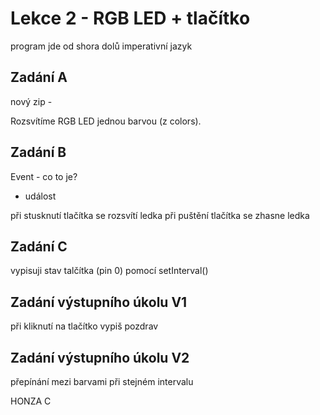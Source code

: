 # Lekce 2 - RGB LED + tlačítko

program jde od shora dolů
imperativní jazyk

## Zadání A

nový zip -

Rozsvítíme RGB LED jednou barvou (z colors).


## Zadání B

Event - co to je?
 - událost

při stusknutí tlačítka se rozsvítí ledka
při puštění tlačítka se zhasne ledka

## Zadání C


vypisuji stav talčítka (pin 0) pomocí setInterval()

## Zadání výstupního úkolu V1

při kliknutí na tlačítko vypiš pozdrav

## Zadání výstupního úkolu V2

přepínání mezi barvami při stejném intervalu

HONZA C